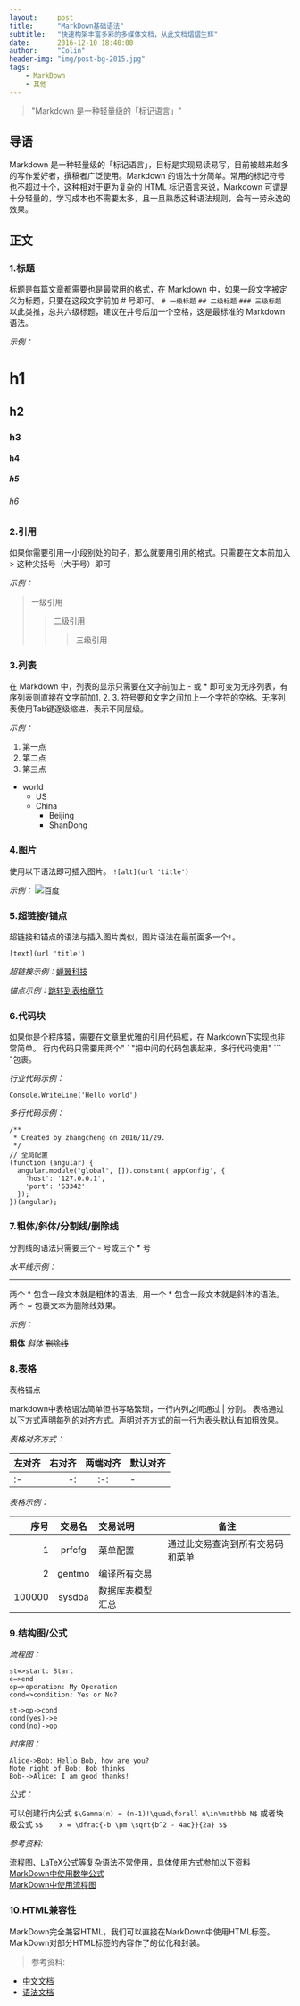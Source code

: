 ```yaml
---
layout:     post
title:      "MarkDown基础语法"
subtitle:   "快速构架丰富多彩的多媒体文档，从此文档熠熠生辉"
date:       2016-12-10 18:40:00
author:     "Colin"
header-img: "img/post-bg-2015.jpg"
tags:
    - MarkDown
    - 其他
---
```


> "Markdown 是一种轻量级的「标记语言」"

## 导语

Markdown 是一种轻量级的「标记语言」，目标是实现易读易写，目前被越来越多的写作爱好者，撰稿者广泛使用。Markdown 的语法十分简单。常用的标记符号也不超过十个，这种相对于更为复杂的 HTML 标记语言来说，Markdown 可谓是十分轻量的，学习成本也不需要太多，且一旦熟悉这种语法规则，会有一劳永逸的效果。

## 正文

### 1.标题
标题是每篇文章都需要也是最常用的格式，在 Markdown 中，如果一段文字被定义为标题，只要在这段文字前加 # 号即可。
`# 一级标题`
`## 二级标题`
`### 三级标题`
以此类推，总共六级标题，建议在井号后加一个空格，这是最标准的 Markdown 语法。

*示例：*
# h1
## h2
### h3
#### h4
##### h5
###### h6

### 2.引用
如果你需要引用一小段别处的句子，那么就要用引用的格式。只需要在文本前加入 &gt; 这种尖括号（大于号）即可

*示例：*
> 一级引用
>> 二级引用
>>> 三级引用  

### 3.列表
在 Markdown 中，列表的显示只需要在文字前加上 - 或 * 即可变为无序列表，有序列表则直接在文字前加1. 2. 3. 符号要和文字之间加上一个字符的空格。无序列表使用Tab键逐级缩进，表示不同层级。

*示例：*

1. 第一点
2. 第二点
4. 第三点

+ world
    + US
    + China
        + Beijing
        + ShanDong
    
### 4.图片
使用以下语法即可插入图片。
`![alt](url 'title')`

*示例：*
![百度](//www.baidu.com/img/bd_logo1.png '百度搜索')

### 5.超链接/锚点
超链接和锚点的语法与插入图片类似，图片语法在最前面多一个`!`。

`[text](url 'title')`

*超链接示例：*[蝉翼科技](http://chanyikeji.com '北京蝉翼科技有限公司')

*锚点示例：*[跳转到表格章节](#table)

### 6.代码块
如果你是个程序猿，需要在文章里优雅的引用代码框，在 Markdown下实现也非常简单。
行内代码只需要用两个" ` "把中间的代码包裹起来，多行代码使用" ``` "包裹。

*行业代码示例：*

`Console.WriteLine('Hello world')`

*多行代码示例：*
```
/**
 * Created by zhangcheng on 2016/11/29.
 */
// 全局配置
(function (angular) {
  angular.module("global", []).constant('appConfig', {
    'host': '127.0.0.1',
    'port': '63342'
  });
})(angular);
```

### 7.粗体/斜体/分割线/删除线
分割线的语法只需要三个 - 号或三个 * 号

*水平线示例：*

---

两个 * 包含一段文本就是粗体的语法，用一个  * 包含一段文本就是斜体的语法。两个 ~ 包裹文本为删除线效果。

*示例：*

**粗体**
*斜体*
~~删除线~~

### 8.表格

<span id='table'>表格锚点</span>

markdown中表格语法简单但书写略繁琐，一行内列之间通过 \| 分割。
表格通过以下方式声明每列的对齐方式。声明对齐方式的前一行为表头默认有加粗效果。

*表格对齐方式：*

|左对齐|右对齐|两端对齐|默认对齐|
|:-|-:|:-:|-|
|\:-|\-:|\:-:|\-|

*表格示例：*


|序号|交易名|交易说明|备注|
|-:|:-:|:-|-|
|1|prfcfg|菜单配置|通过此交易查询到所有交易码和菜单|
|2|gentmo|编译所有交易||
|100000|sysdba|数据库表模型汇总||

### 9.结构图/公式

*流程图：*
```flow
st=>start: Start
e=>end
op=>operation: My Operation
cond=>condition: Yes or No?

st->op->cond
cond(yes)->e
cond(no)->op
```

*时序图：*
```sequence
Alice->Bob: Hello Bob, how are you?
Note right of Bob: Bob thinks
Bob-->Alice: I am good thanks!
```
*公式：*

 可以创建行内公式 
 `$\Gamma(n) = (n-1)!\quad\forall n\in\mathbb N$`
 或者块级公式
 `$$	x = \dfrac{-b \pm \sqrt{b^2 - 4ac}}{2a} $$`



*参考资料:*

流程图、LaTeX公式等复杂语法不常使用，具体使用方式参加以下资料<br>
[MarkDown中使用数学公式](http://www.ituring.com.cn/article/32403) <br>
[MarkDown中使用流程图](http://blog.csdn.net/aizhaoyu/article/details/44350821)

### 10.HTML兼容性

MarkDown完全兼容HTML，我们可以直接在MarkDown中使用HTML标签。MarkDown对部分HTML标签的内容作了的优化和封装。

> 参考资料:
+ [中文文档](http://www.appinn.com/markdown/basic.html)
+ [语法文档](http://daringfireball.net/projects/markdown/syntax)
<br/>